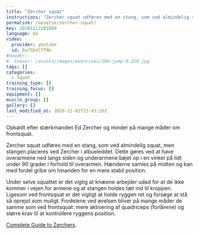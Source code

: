 ```yaml
---
title: "Zercher squat"
instructions: "Zercher squat udføres med en stang, som ved almindelig squat, men stangen placeres ved Zercher i albueleddet. Dette gøres ved at have overarmene ned langs siden og underarmene bøjet op i en vinkel på lidt under 90 grader i forhold til overarmen. Hænderne samles på midten og kan med fordel gribe om hinanden for en mere stabil position. Derefter squattes ned."
permalink: /oevelse/zercher-squat/
key: 20201212201800
language: da
video:
  provider: youtube
  id: Da75bVCfTNo
#header:
#  teaser: /assets/images/exercises/180-jump-0-320.jpg
tags: []
categories:
  - Squat
training_type: []
training_focus: []
equipment: []
muscle_group: []
gallery: []
last_modified_at: 2020-11-02T13:43:26Z
---
```


Opkaldt efter stærkmanden Ed Zercher og minder på mange måder om frontsquat.

Zercher squat udføres med en stang, som ved almindelig squat, men stangen placeres ved Zercher i albueleddet. Dette gøres ved at have overarmene ned langs siden og underarmene bøjet op i en vinkel på lidt under 90 grader i forhold til overarmen. Hænderne samles på midten og kan med fordel gribe om hinanden for en mere stabil position.

Under selve squattet er det vigtig at knæene arbejder udad for at de ikke kommer i vejen for armene og at stangen holdes tæt ind til kroppen. Ligesom ved frontsquat er det vigtigt at holde ryggen ret og forsøge at stå så oprejst som muligt. Fordelene ved øvelsen bliver på mange måder de samme som ved frontsquat: mere aktivering af quadriceps (forlårene) og større krav til at kontrollere ryggens position.

[Complete Guide to Zerchers](https://www.t-nation.com/training/complete-guide-to-zerchers).
